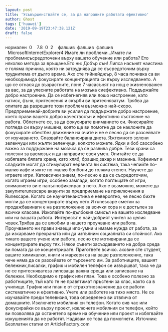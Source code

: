 ```yaml
---
layout: post
title: 'Усъвършенствайте се, за да направите работата ефективно'
author: Ghost
tags: ['huawei']
date: '2019-09-19T23:47:38.121Z'
draft: false
---
```


нормален  0    7.8  0  2    фалшив  фалшив  фалшив                                          MicrosoftInternetExplorer4 Имате ли проблеми...Имате ли проблемисъсредоточени върху вашето обучение или работа? Ето няколко метода за връщане.Ето ни: Добър сън! Липса насънят наистина е голяма причина, която ни затруднява да се съсредоточим върху труднитема от дълго време. Ако сте тийнейджър, 8 часа почивка са ви необходимида фокусирате концентрацията си върху изследването. А що се отнася до възрастните, поне 7 часасънят на нощ е жизненоважен за вас, за да улесните работата на мозъка сиефективно. Поддържайте добро настроение. Да се ​​избегнегняв или лошо настроение, като натиск, фънк, притеснения и скърби ви притесняватум. Трябва да опитате да разрешите този проблем възможно най-скоро. Предприеменай-добрите ви усилия да поддържате добро настроение, което прави вашето добро качествосън и ефективно състояние на работа. Облегнете се, за да фокусирате вниманието си. Фиксирайте погледа си върху мишена, която ще ви помогне да се наклоните да фокусирате обектбез движение на очите и не е лесно да се разсейвате от изучаването. Спазвайте балансирана диета. Яжтемного зелени зеленчуци или жълти зеленчуци, колкото можете. Ядки и боб саособено важно за поддържане на мозъка да се развива добре. Тези храни са полезни за васмозък и да направите своя умен. Опитайте се да избягвате бялата храна, като хляб, брашно,захар и мазнина. Кофеинът и сладките могат да стимулират нервната ви система, така чепийте по-малко кафе и яжте по-малко бонбони до голяма степен. Научете да играете игри. Катовсички знаем, по-лесно е да се съсредоточим, когато играем игри, особено замлади, когато поглъщате от игри, вниманието ви е напълнофиксиран в него. Ако е възможно, можете да закупитеrunescape акаунти за предприемане на приключения в Runescape. Когато се научитенаистина е невероятно, че лесно бихте могли да се концентрирате върху него.И runescape сметки за продажбавинаги е на разположение за всички хора и е достъпен за всички класове. Изкопайте по-дълбокия смисъл на вашето изследване или на вашата работа. Интересът е най-добрият учител за целия човек.Трябва да се влюбим в нашето проучване или работа. Проучването ни прави знаещи ипо-умни и имаме нужда от работа, за да изкарваме прехраната или да изпълним социалната си стойност. Ако тикато вашето учене или работа, лесно сте мотивирани да се концентрирате върху тях. Някои съвети засъздаването на добра среда ви помага да се концентрирате. Пригответе всичко. аковие сте студент, вашите химикалки, книги и маркери са на ваше разположение, така чече няма да се разсейвате от търсенето им. За работниците, вашият бележник,писалки, график и мобилен телефон се извършват, така че да не се притесняватеза липсваща важна среща или записване на бележки. Необходимо е график или план. Това е особено полезно за работниците, тъй като те не правятимат пръстени за клас, както са в училище. График или план е от страхотнозначение да се работи систематично и ефективно. Учете или работете на тихо място. Не се изучавайте преди телевизия, това определено ви отвлича от домашните. Изключете мобилния си телефон. Когато сив час или фокусирайки се върху проект, изключете мобилния си телефон, който ви позволява да останетепо време на обучение или проект и избягвайте изкушенията да не работят. Надявам се това да помогнети. Източник: Безплатни статии от ArticleFactory.com

